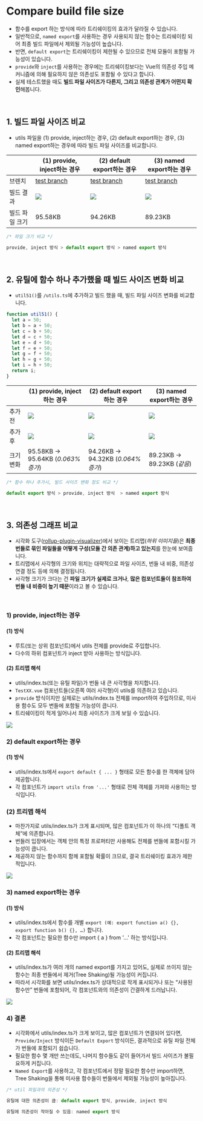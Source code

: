 # Compare build file size
- 함수를 export 하는 방식에 따라 트리쉐이킹의 효과가 달라질 수 있습니다.
- 일반적으로, `named export`를 사용하는 경우 사용되지 않는 함수는 트리쉐이킹 되어 최종 빌드 파일에서 제외될 가능성이 높습니다.
- 반면, `default export`는 트리쉐이킹이 제한될 수 있으므로 전체 모듈이 포함될 가능성이 있습니다.
- `provide`와 `inject`를 사용하는 경우에는 트리쉐이킹보다는 Vue의 의존성 주입 메커니즘에 의해 필요하지 않은 의존성도 포함될 수 있다고 합니다.
- 실제 테스트했을 때도 **빌드 파일 사이즈가 다른지, 그리고 의존성 관계가 어떤지 확인**해봅니다.

<br/>

## 1. 빌드 파일 사이즈 비교
- utils 파일을 (1) provide, inject하는 경우, (2) default export하는 경우, (3) named export하는 경우에 따라 빌드 파일 사이즈를 비교합니다.


||(1) provide, inject하는 경우|(2) default export하는 경우|(3) named export하는 경우|
|---|---|---|---|
|브렌치|<a href="https://github.com/KumJungMin/inject-import-bundling-test/blob/provide-inject-bundling-test/src/main.ts">test branch</a>|<a href="https://github.com/KumJungMin/inject-import-bundling-test/blob/export-default/src/utils/index.ts">test branch</a>|<a href="https://github.com/KumJungMin/inject-import-bundling-test/blob/named-import/src/utils/index.ts">test branch</a>|
|빌드 결과|<img src="https://github.com/KumJungMin/inject-import-bundling-test/blob/main/public/provide-inject.png" />|<img src="https://github.com/KumJungMin/inject-import-bundling-test/blob/main/public/export-default.png" />|<img src="https://github.com/KumJungMin/inject-import-bundling-test/blob/main/public/named-export.png" />|
|빌드 파일 크기|95.58KB|94.26KB|89.23KB|

```js
/* 파일 크기 비교 */

provide, inject 방식 > default export 방식 > named export 방식

```


<br/>

## 2. 유틸에 함수 하나 추가했을 때 빌드 사이즈 변화 비교
- `util51()`를 `/utils.ts`에 추가하고 빌드 했을 때, 빌드 파일 사이즈 변화를 비교합니다.
```ts
function util51() { 
  let a = 50; 
  let b = a + 50; 
  let c = b + 50; 
  let d = c + 50; 
  let e = d + 50; 
  let f = e + 50; 
  let g = f + 50; 
  let h = g + 50; 
  let i = h + 50; 
  return i; 
}
```

||(1) provide, inject하는 경우|(2) default export하는 경우|(3) named export하는 경우|
|---|---|---|---|
|추가 전|<img src="https://github.com/KumJungMin/inject-import-bundling-test/blob/main/public/provide-inject.png" />|<img src="https://github.com/KumJungMin/inject-import-bundling-test/blob/main/public/export-default.png" />|<img src="https://github.com/KumJungMin/inject-import-bundling-test/blob/main/public/named-export.png" />|
|추가 후|<img src="https://github.com/KumJungMin/inject-import-bundling-test/blob/main/public/provide-inject-expand.png" />|<img src="https://github.com/KumJungMin/inject-import-bundling-test/blob/main/public/export-default-expand.png" />|<img src="https://github.com/KumJungMin/inject-import-bundling-test/blob/main/public/named-export-expand.png" />|
|크기 변화|95.58KB -> 95.64KB (_0.063% 증가_)|94.26KB -> 94.32KB (_0.064% 증가_)|89.23KB -> 89.23KB (_같음_)|


```js
/* 함수 하나 추가시, 빌드 사이즈 변화 정도 비교 */

default export 방식 > provide, inject 방식  > named export 방식

```

<br/>

## 3. 의존성 그래프 비교
- 시각화 도구([rollup-plugin-visualizer](https://github.com/btd/rollup-plugin-visualizer))에서 보이는 트리맵(_하위 이미지들_)은 **최종 번들로 묶인 파일들을 어떻게 구성(모듈 간 의존 관계)하고 있는지**를 한눈에 보여줍니다.
- 트리맵에서 사각형의 크기와 위치는 대략적으로 파일 사이즈, 번들 내 비중, 의존성 연결 정도 등에 의해 결정됩니다.
- 사각형 크기가 크다는 건 **파일 크기가 실제로 크거나**, **많은 컴포넌트들이 참조하여 번들 내 비중이 높기 때문**이라고 볼 수 있습니다.

<br/>

### 1) provide, inject하는 경우
#### (1) 방식
- 루트(또는 상위 컴포넌트)에서 utils 전체를 provide로 주입합니다.
- 다수의 하위 컴포넌트가 inject 받아 사용하는 방식입니다.

#### (2) 트리맵 해석
- utils/index.ts(또는 유틸 파일)가 번들 내 큰 사각형을 차지합니다.
- `TestXX.vue` 컴포넌트들(오른쪽 여러 사각형)이 utils를 의존하고 있습니다.
- `provide` 방식이지만 실제로는 utils/index.ts 전체를 import하여 주입하므로, 미사용 함수도 모두 번들에 포함될 가능성이 큽니다.
- 트리쉐이킹이 적게 일어나서 최종 사이즈가 크게 보일 수 있습니다.
  
<img src="https://github.com/KumJungMin/inject-import-bundling-test/blob/main/public/provide-inject-dependecies.png" />


<br/>


### 2) default export하는 경우
#### (1) 방식
- utils/index.ts에서 `export default { ... }` 형태로 모든 함수를 한 객체에 담아 제공합니다.
- 각 컴포넌트가 `import utils from '...'` 형태로 전체 객체를 가져와 사용하는 방식입니다.

### (2) 트리맵 해석
- 마찬가지로 utils/index.ts가 크게 표시되며, 많은 컴포넌트가 이 하나의 “디폴트 객체”에 의존합니다.
- 번들러 입장에서는 객체 안의 특정 프로퍼티만 사용해도 전체를 번들에 포함시킬 가능성이 큽니다.
- 제공하지 않는 함수까지 함께 포함될 확률이 크므로, 결국 트리쉐이킹 효과가 제한적입니다.
 
<img src="https://github.com/KumJungMin/inject-import-bundling-test/blob/main/public/export-default-dependecies.png" />



<br/>


### 3) named export하는 경우
#### (1) 방식
- utils/index.ts에서 함수를 개별 `export (예: export function a() {}, export function b() {}, …)` 합니다.
- 각 컴포넌트는 필요한 함수만 import { a } from '...' 하는 방식입니다.

#### (2) 트리맵 해석
- utils/index.ts가 여러 개의 named export를 가지고 있어도, 실제로 쓰이지 않는 함수는 최종 번들에서 제거(Tree Shaking)될 가능성이 커집니다.
- 따라서 시각화를 보면 utils/index.ts가 상대적으로 작게 표시되거나 또는 “사용된 함수만” 번들에 포함되어, 각 컴포넌트와의 의존성이 간결하게 드러납니다.

<img src="https://github.com/KumJungMin/inject-import-bundling-test/blob/main/public/named-export-dependecies.png" />



<br/>

### 4) 결론
- 시각화에서 utils/index.ts가 크게 보이고, 많은 컴포넌트가 연결되어 있다면, `Provide/Inject` 방식이든 `Default Export` 방식이든, 결과적으로 유틸 파일 전체가 번들에 포함되기 쉽습니다.
- 필요한 함수 몇 개만 쓰는데도, 나머지 함수들도 같이 들어가서 빌드 사이즈가 불필요하게 커집니다.
- `Named Export`를 사용하고, 각 컴포넌트에서 정말 필요한 함수만 import하면, Tree Shaking을 통해 미사용 함수들이 번들에서 제외될 가능성이 높아집니다.

```js
/* util 파일과의 의존성 */

유틸에 대한 의존성이 큼: default export 방식, provide, inject 방식

유틸에 의존성이 작아질 수 있음: named export 방식

```

<br/>
  
